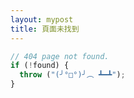 ```yaml
---
layout: mypost
title: 頁面未找到
---
```


```js
// 404 page not found.
if (!found) {
  throw ("(╯°□°)╯︵ ┻━┻");
}
```


